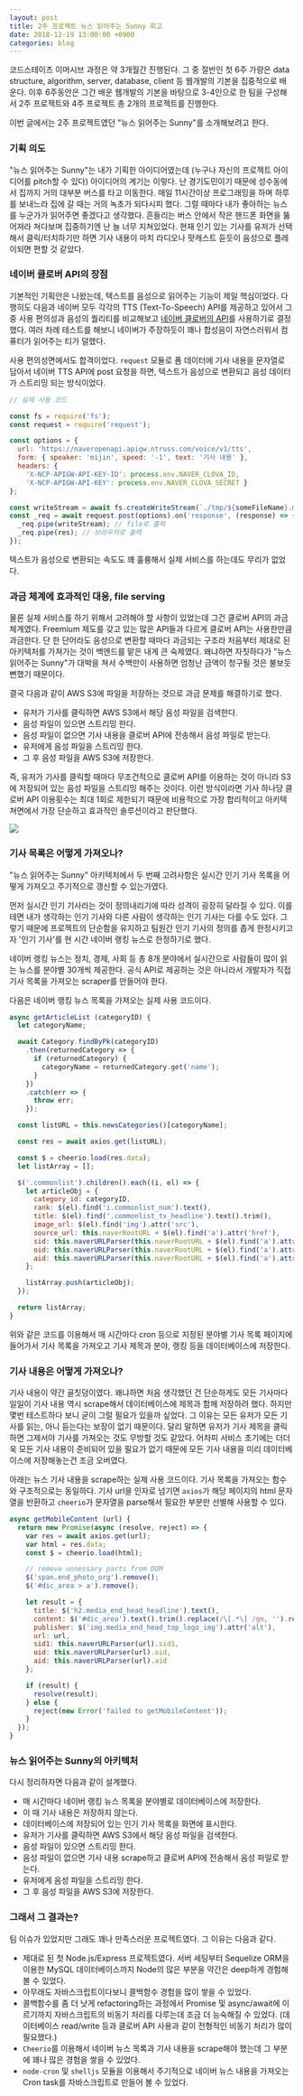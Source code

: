 ```yaml
---
layout: post
title: 2주 프로젝트 뉴스 읽어주는 Sunny 회고
date: 2018-12-19 13:00:00 +0900
categories: blog
---
```


코드스테이츠 이머시브 과정은 약 3개월간 진행된다. 그 중 절반인 첫 6주 가량은 data structure, algorithm, server, database, client 등 웹개발의 기본을 집중적으로 배운다. 이후 6주동안은 그간 배운 웹개발의 기본을 바탕으로 3-4인으로 한 팀을 구성해서 2주 프로젝트와 4주 프로젝트 총 2개의 프로젝트를 진행한다.

이번 글에서는 2주 프로젝트였던 "뉴스 읽어주는 Sunny"를 소개해보려고 한다.

### 기획 의도

"뉴스 읽어주는 Sunny"는 내가 기획한 아이디어였는데 (누구나 자신의 프로젝트 아이디어를 pitch할 수 있다) 아이디어의 계기는 이렇다. 난 경기도민이기 때문에 성수동에서 집까지 거의 대부분 버스를 타고 이동한다. 매일 11시간이상 프로그래밍을 하며 하루를 보내느라 집에 갈 때는 거의 녹초가 되다시피 했다. 그럴 때마다 내가 좋아하는 뉴스를 누군가가 읽어주면 좋겠다고 생각했다. 흔들리는 버스 안에서 작은 핸드폰 화면을 뚫어져라 쳐다보며 집중하기엔 난 늘 너무 지쳐있었다. 현재 인기 있는 기사를 유저가 선택해서 클릭/터치하기만 하면 기사 내용이 마치 라디오나 팟캐스트 듣듯이 음성으로 플레이되면 편할 것 같았다.

### 네이버 클로버 API의 장점
기본적인 기획안은 나왔는데, 텍스트를 음성으로 읽어주는 기능이 제일 핵심이었다. 다행히도 다음과 네이버 모두 각각의 TTS (Text-To-Speech) API를 제공하고 있어서 그 중 사용 편의성과 음성의 퀄리티를 비교해보고 [네이버 클로버의 API](https://developers.naver.com/products/clova/tts/)를 사용하기로 결정했다. 여러 차례 테스트를 해보니 네이버가 주장하듯이 꽤나 합성음이 자연스러워서 컴퓨터가 읽어주는 티가 덜했다. 

사용 편의성면에서도 합격이었다. `request` 모듈로 폼 데이터에 기사 내용을 문자열로 담아서 네이버 TTS API에 post 요청을 하면, 텍스트가 음성으로 변환되고 음성 데이터가 스트리밍 되는 방식이었다.

```javascript
// 실제 사용 코드

const fs = require('fs');
const request = require('request');

const options = {
  url: 'https://naveropenapi.apigw.ntruss.com/voice/v1/tts',
  form: { speaker: 'mijin', speed: '-1', text: '기사 내용' },
  headers: { 
    'X-NCP-APIGW-API-KEY-ID': process.env.NAVER_CLOVA_ID, 
    'X-NCP-APIGW-API-KEY': process.env.NAVER_CLOVA_SECRET }
};

const writeStream = await fs.createWriteStream(`./tmp/${someFileName}.mp3`);
const _req = await request.post(options).on('response', (response) => {
  _req.pipe(writeStream); // file로 출력
  _req.pipe(res); // 브라우저로 출력
});
```

텍스트가 음성으로 변환되는 속도도 꽤 훌륭해서 실제 서비스를 하는데도 무리가 없었다.

### 과금 체계에 효과적인 대응, file serving

물론 실제 서비스를 하기 위해서 고려해야 할 사항이 있었는데 그건 클로버 API의 과금 체계였다. Freemium 제도를 갖고 있는 많은 API들과 다르게 클로버 API는 사용한만큼 과금한다. 단 한 단어라도 음성으로 변환할 때마다 과금되는 구조라 처음부터 제대로 된 아키텍처를 가져가는 것이 백엔드를 맡은 내게 큰 숙제였다. 왜냐하면 자칫하다가 "뉴스 읽어주는 Sunny"가 대박을 쳐서 수백만이 사용하면 엄청난 금액이 청구될 것은 불보듯 뻔했기 때문이다.

결국 다음과 같이 AWS S3에 파일을 저장하는 것으로 과금 문제를 해결하기로 했다.
- 유저가 기사를 클릭하면 AWS S3에서 해당 음성 파일을 검색한다.
- 음성 파일이 있으면 스트리밍 한다.
- 음성 파일이 없으면 기사 내용을 클로버 API에 전송해서 음성 파일로 받는다.
- 유저에게 음성 파일을 스트리밍 한다.
- 그 후 음성 파일을 AWS S3에 저장한다.

즉, 유저가 기사를 클릭할 때마다 무조건적으로 클로버 API를 이용하는 것이 아니라 S3에 저장되어 있는 음성 파일을 스트리밍 해주는 것이다. 이런 방식이라면 기사 하나당 클로버 API 이용횟수는 최대 1회로 제한되기 때문에 비용적으로 가장 합리적이고 아키텍쳐면에서 가장 단순하고 효과적인 솔루션이라고 판단했다.

<img src="/assets/img/architecture-of-sunny-app.png">

### 기사 목록은 어떻게 가져오나?
"뉴스 읽어주는 Sunny" 아키텍처에서 두 번째 고려사항은 실시간 인기 기사 목록을 어떻게 가져오고 주기적으로 갱신할 수 있는가였다.

먼저 실시간 인기 기사라는 것이 정의내리기에 따라 성격이 굉장히 달라질 수 있다. 이를테면 내가 생각하는 인기 기사와 다른 사람이 생각하는 인기 기사는 다를 수도 있다. 그렇기 때문에 프로젝트의 단순함을 유지하고 팀원간 인기 기사의 정의를 좁게 한정시키고자 '인기 기사'를 현 시간 네이버 랭킹 뉴스로 한정하기로 했다. 

네이버 랭킹 뉴스는 정치, 경제, 사회 등 총 8개 분야에서 실시간으로 사람들이 많이 읽는 뉴스를 분야별 30개씩 제공한다. 공식 API로 제공하는 것은 아니라서 개발자가 직접 기사 목록을 가져오는 scraper를 만들어야 한다.

다음은 네이버 랭킹 뉴스 목록을 가져오는 실제 사용 코드이다.
```javascript
async getArticleList (categoryID) {
  let categoryName;

  await Category.findByPk(categoryID)
    .then(returnedCategory => {
      if (returnedCategory) {
        categoryName = returnedCategory.get('name');
      }
    })
    .catch(err => {
      throw err;
    });

  const listURL = this.newsCategories()[categoryName];

  const res = await axios.get(listURL);

  const $ = cheerio.load(res.data);
  let listArray = [];

  $('.commonlist').children().each((i, el) => {
    let articleObj = {
      category_id: categoryID,
      rank: $(el).find('i.commonlist_num').text(),
      title: $(el).find('.commonlist_tx_headline').text().trim(),
      image_url: $(el).find('img').attr('src'),
      source_url: this.naverRootURL + $(el).find('a').attr('href'),
      sid: this.naverURLParser(this.naverRootURL + $(el).find('a').attr('href')).sid1,
      oid: this.naverURLParser(this.naverRootURL + $(el).find('a').attr('href')).oid,
      aid: this.naverURLParser(this.naverRootURL + $(el).find('a').attr('href')).aid
    };

    listArray.push(articleObj);
  });

  return listArray;
}
```

위와 같은 코드를 이용해서 매 시간마다 cron 등으로 지정된 분야별 기사 목록 페이지에 들어가서 기사 목록을 가져오고 기사 제목과 분야, 랭킹 등을 데이터베이스에 저장한다.

### 기사 내용은 어떻게 가져오나?

기사 내용이 약간 골칫덩이였다. 왜냐하면 처음 생각했던 건 단순하게도 모든 기사마다 일일이 기사 내용 역시 scrape해서 데이터베이스에 제목과 함께 저장하려 했다. 하지만 몇번 테스트하다 보니 굳이 그럴 필요가 있을까 싶었다. 그 이유는 모든 유저가 모든 기사를 읽는, 아니 듣는다는 보장이 없기 때문이다. 달리 말하면 유저가 기사 제목을 클릭하면 그제서야 기사를 가져오는 것도 무방할 것도 같았다. 어차피 서비스 초기에는 더더욱 모든 기사 내용이 준비되어 있을 필요가 없기 때문에 모든 기사 내용을 미리 데이터베이스에 저장해놓는건 조금 오버였다.

아래는 뉴스 기사 내용을 scrape하는 실제 사용 코드이다. 기사 목록을 가져오는 함수와 구조적으로는 동일하다. 기사 url을 인자로 넘기면 `axios`가 해당 페이지의 html 문자열을 반환하고 `cheerio`가 문자열을 parse해서 필요한 부분만 선별해 사용할 수 있다.

```javascript
async getMobileContent (url) {
  return new Promise(async (resolve, reject) => {
    var res = await axios.get(url);
    var html = res.data;
    const $ = cheerio.load(html);

    // remove unnessary parts from DOM
    $('span.end_photo_org').remove();
    $('#dic_area > a').remove();

    let result = {
      title: $('h2.media_end_head_headline').text(),
      content: $('#dic_area').text().trim().replace(/\[.*\] /gm, '').replace(/(\r\n|\n|\r|\t)/gm, "").replace(/\s+/g, " "),
      publisher: $('img.media_end_head_top_logo_img').attr('alt'),
      url: url,
      sid1: this.naverURLParser(url).sid1,
      oid: this.naverURLParser(url).oid,
      aid: this.naverURLParser(url).aid
    };

    if (result) {
      resolve(result);
    } else {
      reject(new Error('failed to getMobileContent'));
    }
  });
}
```

### 뉴스 읽어주는 Sunny의 아키텍처
다시 정리하자면 다음과 같이 설계했다.
- 매 시간마다 네이버 랭킹 뉴스 목록을 분야별로 데이터베이스에 저장한다.
- 이 때 기사 내용은 저장하지 않는다.
- 데이터베이스에 저장되어 있는 인기 기사 목록을 화면에 표시한다.
- 유저가 기사를 클릭하면 AWS S3에서 해당 음성 파일을 검색한다.
- 음성 파일이 있으면 스트리밍 한다.
- 음성 파일이 없으면 기사 내용 scrape하고 클로버 API에 전송해서 음성 파일로 받는다.
- 유저에게 음성 파일을 스트리밍 한다.
- 그 후 음성 파일을 AWS S3에 저장한다.

### 그래서 그 결과는?
팀 이슈가 있었지만 그래도 꽤나 만족스러운 프로젝트였다. 그 이유는 다음과 같다.
- 제대로 된 첫 Node.js/Express 프로젝트였다. 서버 세팅부터 Sequelize ORM을 이용한 MySQL 데이터베이스까지 Node의 많은 부분을 약간은 deep하게 경험해 볼 수 있었다.
- 아무래도 자바스크립트이다보니 콜백함수 경험을 많이 쌓을 수 있었다.
- 콜백함수를 좀 더 낫게 refactoring하는 과정에서 Promise 및 async/await에 이르기까지 자바스크립트의 비동기 처리를 다루는데 조금 더 능숙해질 수 있었다. (데이터베이스 read/write 등과 클로버 API 사용과 같이 전형적인 비동기 처리가 많이 필요했다.)
- `Cheerio`를 이용해서 네이버 뉴스 목록과 기사 내용을 scrape해야 했는데 그 부분에 꽤나 많은 경험을 쌓을 수 있었다.
- `node-cron` 및 `shelljs` 모듈을 이용해서 주기적으로 네이버 뉴스 내용을 가져오는 Cron task를 자바스크립트로 만들어 볼 수 있었다.
